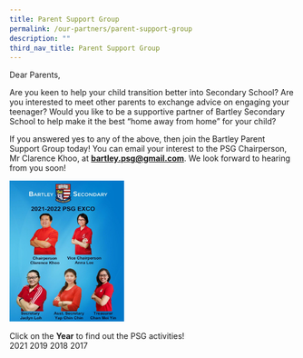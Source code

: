 ```yaml
---
title: Parent Support Group
permalink: /our-partners/parent-support-group
description: ""
third_nav_title: Parent Support Group
---
```

Dear Parents,

Are you keen to help your child transition better into Secondary School?
Are you interested to meet other parents to exchange advice on engaging your teenager?
Would you like to be a supportive partner of Bartley Secondary School to help make it the best “home away from home” for your child?

If you answered yes to any of the above, then join the Bartley Parent Support Group today! You can email your interest to the PSG Chairperson, Mr Clarence Khoo, at **bartley.psg@gmail.com**. We look forward to hearing from you soon!

<img src="/images/download.png" 
     style="width:40%">

Click on the **Year** to find out the PSG activities! <br>
2021 2019 2018 2017
